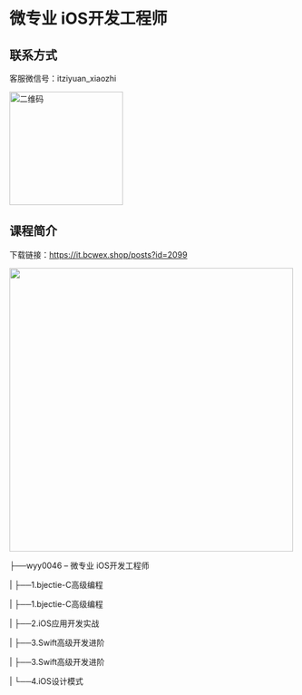 # 微专业 iOS开发工程师

## 联系方式

客服微信号：itziyuan_xiaozhi

<img src="https://ziyuanyun.oss-cn-guangzhou.aliyuncs.com/common/20240614073449/666b82192834a.jpg" width="200" height="200" alt="二维码">

## 课程简介

下载链接：https://it.bcwex.shop/posts?id=2099

<img src="https://ziyuanyun.oss-cn-guangzhou.aliyuncs.com/yun/20240515183648/66449040caffc.jpg" width="500" alt="">

  ├──wyy0046 &#8211; 微专业 iOS开发工程师

 | ├──1.bjectie-C高级编程

 | ├──1.bjectie-C高级编程

 | ├──2.iOS应用开发实战

 | ├──3.Swift高级开发进阶

 | ├──3.Swift高级开发进阶

 | └──4.iOS设计模式

  